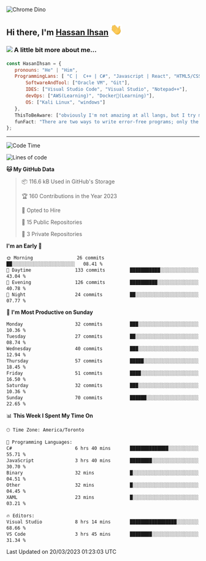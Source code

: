  <!--
**HasanIhsan/HasanIhsan** is a ✨ _special_ ✨ repository because its `README.md` (this file) appears on your GitHub profile.
-->

![Chrome Dino](https://mir-s3-cdn-cf.behance.net/project_modules/max_1200/4ff07986208593.5d9a654e92f36.gif)


<h2 align="left">Hi there, I'm <a href="https://www.linkedin.com/in/hassan-ihsan-045b11231/" target="_blank" rel="noopener noreferrer">Hassan Ihsan</a> <img src="https://raw.githubusercontent.com/ABSphreak/ABSphreak/master/gifs/Hi.gif" height="30" />
 
 
 ### <img src="https://media.giphy.com/media/VgCDAzcKvsR6OM0uWg/giphy.gif" width="50"> A little bit more about me...  
 
 ```javascript
const HasanIhsan = {
    pronouns: "He" | "Him",
    ProgrammingLans: [ "C |  C++ | C#", "Javascript | React", "HTML5/CSS", "JSON", "Java"],
        SoftwareAndTool: ["Oracle VM", "Git"],
        IDES: ["Visual Studio Code", "Visual Studio", "Notepad++"],
        devOps: ["AWS(Learning)", "Docker🐳(Learning)"], 
        OS: ["Kali Linux", "windows"]
    },
    ThisToBeAware: ["obviously I'm not amazing at all langs, but I try my best not to go rusty"], 
    funFact: "There are two ways to write error-free programs; only the third one works"
};
```
 
 --- 

<!--START_SECTION:waka-->
![Code Time](http://img.shields.io/badge/Code%20Time-134%20hrs%2011%20mins-blue)

![Lines of code](https://img.shields.io/badge/From%20Hello%20World%20I%27ve%20Written-363.9%20thousand%20lines%20of%20code-blue)

**🐱 My GitHub Data** 

> 📦 116.6 kB Used in GitHub's Storage 
 > 
> 🏆 160 Contributions in the Year 2023
 > 
> 💼 Opted to Hire
 > 
> 📜 15 Public Repositories 
 > 
> 🔑 3 Private Repositories 
 > 
**I'm an Early 🐤** 

```text
🌞 Morning                26 commits          ██░░░░░░░░░░░░░░░░░░░░░░░   08.41 % 
🌆 Daytime                133 commits         ███████████░░░░░░░░░░░░░░   43.04 % 
🌃 Evening                126 commits         ██████████░░░░░░░░░░░░░░░   40.78 % 
🌙 Night                  24 commits          ██░░░░░░░░░░░░░░░░░░░░░░░   07.77 % 
```
📅 **I'm Most Productive on Sunday** 

```text
Monday                   32 commits          ███░░░░░░░░░░░░░░░░░░░░░░   10.36 % 
Tuesday                  27 commits          ██░░░░░░░░░░░░░░░░░░░░░░░   08.74 % 
Wednesday                40 commits          ███░░░░░░░░░░░░░░░░░░░░░░   12.94 % 
Thursday                 57 commits          █████░░░░░░░░░░░░░░░░░░░░   18.45 % 
Friday                   51 commits          ████░░░░░░░░░░░░░░░░░░░░░   16.50 % 
Saturday                 32 commits          ███░░░░░░░░░░░░░░░░░░░░░░   10.36 % 
Sunday                   70 commits          ██████░░░░░░░░░░░░░░░░░░░   22.65 % 
```


📊 **This Week I Spent My Time On** 

```text
🕑︎ Time Zone: America/Toronto

💬 Programming Languages: 
C#                       6 hrs 40 mins       ██████████████░░░░░░░░░░░   55.71 % 
JavaScript               3 hrs 40 mins       ████████░░░░░░░░░░░░░░░░░   30.70 % 
Binary                   32 mins             █░░░░░░░░░░░░░░░░░░░░░░░░   04.51 % 
Other                    32 mins             █░░░░░░░░░░░░░░░░░░░░░░░░   04.45 % 
XAML                     23 mins             █░░░░░░░░░░░░░░░░░░░░░░░░   03.21 % 

🔥 Editors: 
Visual Studio            8 hrs 14 mins       █████████████████░░░░░░░░   68.66 % 
VS Code                  3 hrs 45 mins       ████████░░░░░░░░░░░░░░░░░   31.34 % 
```


 Last Updated on 20/03/2023 01:23:03 UTC
<!--END_SECTION:waka-->
 
 
